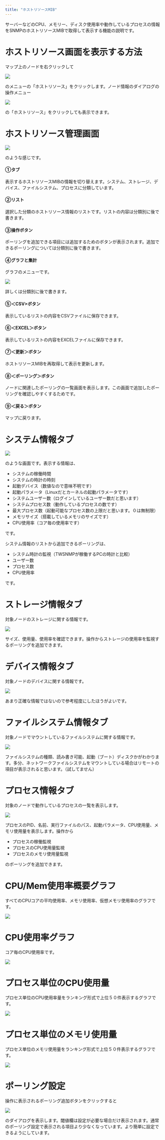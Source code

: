 ```yaml
---
title: "ホストリソースMIB"
---
```


サーバーなどのCPU、メモリー、ディスク使用率や動作しているプロセスの情報をSNMPのホストリソースMIBで取得して表示する機能の説明です。


# ホストリソース画面を表示する方法

マップ上のノードを右クリックして

![](/images/books/twlogaian-manual/1638305365920-typCHqfJyT.png)

のメニューの「ホストリソース」をクリックします。ノード情報のダイアログの操作メニュー

![](/images/books/twlogaian-manual/1638305517830-wqhqXbMRMs.png)

の「ホストリソース」をクリックしても表示できます。

# ホストリソース管理画面

![](/images/books/twlogaian-manual/1638305765414-Nv5XeONnkJ.png)


のような感じです。

#### ①タブ
表示するホストリソースMIBの情報を切り替えます。システム、ストレージ、デバイス、ファイルシステム、プロセスに分類しています。

#### ②リスト
選択した分類のホストリソース情報のリストです。リストの内容は分類別に後で書きます。

#### ③操作ボタン
ポーリングを追加できる項目には追加するためのボタンが表示されます。追加できるポーリングについては分類別に後で書きます。

#### ④グラフと集計
グラフのメニューです。

![](/images/books/twlogaian-manual/1638307078744-EJN5RiWL0E.png)


詳しくは分類別に後で書きます。

#### ⑤＜CSV>ボタン
表示しているリストの内容をCSVファイルに保存できます。

#### ⑥＜EXCEL＞ボタン
表示しているリストの内容をEXCELファイルに保存できます。

#### ⑦＜更新＞ボタン
ホストリソースMIBを再取得して表示を更新します。

#### ⑧＜ポーリング＞ボタン
ノードに関連したポーリングの一覧画面を表示します。この画面で追加したポーリングを確認しやすくするためです。

#### ⑨＜戻る＞ボタン
マップに戻ります。

# システム情報タブ

![](/images/books/twlogaian-manual/1638306566324-K1Omk2sclo.png)

のような画面です。表示する情報は、

- システムの稼働時間
- システムの時計の時刻
- 起動デバイス（数値なので意味不明です）
- 起動パラメータ（Linuxだとカーネルの起動パラメータです）
- システムユーザー数（ログインしているユーザー数だと思います）
- システムプロセス数（動作しているプロセスの数です）
- 最大プロセス数（起動可能なプロセス数の上限だと思います。０は無制限）
- メモリサイズ（搭載しているメモリのサイズです）
- CPU使用率（コア毎の使用率です）

です。

システム情報のリストから追加できるポーリングは、
- システム時計の監視（TWSNMPが稼働するPCの時計と比較）
- ユーザー数
- プロセス数
- CPU使用率

です。

# ストレージ情報タブ
対象ノードのストレージに関する情報です。

![](/images/books/twlogaian-manual/1638308260027-SgQDZbKlvF.png)

サイズ、使用量、使用率を確認できます。操作からストレージの使用率を監視するポーリングを追加できます。

# デバイス情報タブ
対象ノードのデバイスに関する情報です。

![](/images/books/twlogaian-manual/1638308482823-0OiQJpzD15.png)

あまり正確な情報ではないので参考程度にしたほうがよいです。

# ファイルシステム情報タブ
対象ノードでマウントしているファイルシステムに関する情報です。

![](/images/books/twlogaian-manual/1638308694930-kGEajUOSvv.png)

ファイルシステムの種類、読み書き可能、起動（ブート）ディスクかがわかります。多分、ネットワークファイルシステムをマウントしている場合はリモートの項目が表示されると思います。（試してません）

# プロセス情報タブ
対象のノードで動作しているプロセスの一覧を表示します。

![](/images/books/twlogaian-manual/1638309011935-TlKErOp8jI.png)

プロセスのPID、名前、実行ファイルのパス、起動パラメータ、CPU使用量、メモリ使用量を表示します。操作から

- プロセスの稼働監視
- プロセスのCPU使用量監視
- プロセスのメモリ使用量監視

のポーリングを追加できます。

# CPU/Mem使用率概要グラフ
すべてのCPUコアの平均使用率、メモリ使用率、仮想メモリ使用率のグラフです。

![](/images/books/twlogaian-manual/1638309268824-mZSqTP8uT9.png)


# CPU使用率グラフ

コア毎のCPU使用率です。

![](/images/books/twlogaian-manual/1638309416705-TkECqowERj.png)

# プロセス単位のCPU使用量
プロセス単位のCPU使用率量をランキング形式で上位５０件表示するグラフです。

![](/images/books/twlogaian-manual/1638309703155-qFsDU9eDuZ.png)

# プロセス単位のメモリ使用量
プロセス単位のメモリ使用量をランキング形式で上位５０件表示するグラフです。

![](/images/books/twlogaian-manual/1638309910197-M4X1JdV29N.png)

# ポーリング設定
操作に表示されるポーリング追加ボタンをクリックすると

![](/images/books/twlogaian-manual/1638310016991-ej2NDlG3DB.png)

のダイアログを表示します。閾値欄は設定が必要な場合だけ表示されます。通常のポーリング設定で表示される項目より少なくなっています。より簡単に設定できるようにしています。
